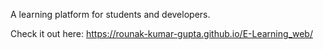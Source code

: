 A learning platform for students and developers.

Check it out here:  https://rounak-kumar-gupta.github.io/E-Learning_web/

